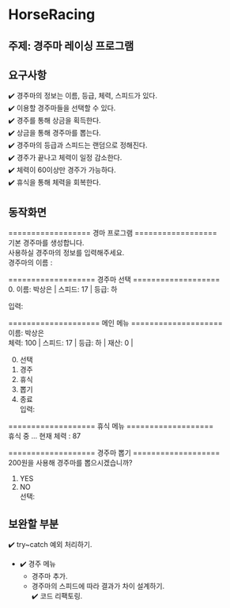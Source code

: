 # HorseRacing

## 주제: 경주마 레이싱 프로그램

## 요구사항
✔️ 경주마의 정보는 이름, 등급, 체력, 스피드가 있다.        
✔️ 이용할 경주마들을 선택할 수 있다.              
✔️ 경주를 통해 상금을 획득한다.            
✔️ 상금을 통해 경주마를 뽑는다.           
✔️ 경주마의 등급과 스피드는 랜덤으로 정해진다.            
✔️ 경주가 끝나고 체력이 일정 감소한다.           
✔️ 체력이 60이상만 경주가 가능하다.          
✔️ 휴식을 통해 체력을 회복한다.             

## 동작화면
================== 경마 프로그램 ==================<br/>
기본 경주마를 생성합니다.<br/>
사용하실 경주마의 정보를 입력해주세요.<br/>
경주마의 이름 : <br/>

=================== 경주마 선택 ===================<br/>
 0. 이름: 박상은   	| 스피드: 17 | 등급: 하<br/>

입력: <br/>

==================== 메인 메뉴 ====================<br/>
이름: 박상은   	 <br/>
체력: 100 | 스피드: 17 | 등급: 하 | 재산: 0 |  <br/>

0. 선택<br/>
1. 경주<br/>
2. 휴식<br/>
3. 뽑기<br/>
4. 종료<br/>
입력: <br/>

=================== 휴식 메뉴 ===================<br/>
휴식 중 ... 현재 체력 : 87<br/>

=================== 경주마 뽑기 ===================<br/>
200원을 사용해 경주마를 뽑으시겠습니까?<br/>
1. YES <br/>
2. NO <br/>
선택: <br/>

## 보완할 부분
✔️ try~catch 예외 처리하기.          
* ✔️  경주 메뉴                
     * 경주마 추가.               
     * 경주마의 스피드에 따라 결과가 차이 설계하기.              
✔️ 코드 리팩토링.               
